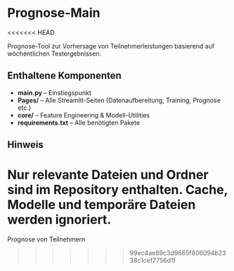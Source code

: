 # Prognose-Main
<<<<<<< HEAD

Prognose-Tool zur Vorhersage von Teilnehmerleistungen basierend auf wöchentlichen Testergebnissen.

## Enthaltene Komponenten

- **main.py** – Einstiegspunkt
- **Pages/** – Alle Streamlit-Seiten (Datenaufbereitung, Training, Prognose etc.)
- **core/** – Feature Engineering & Modell-Utilities
- **requirements.txt** – Alle benötigten Pakete

## Hinweis

Nur relevante Dateien und Ordner sind im Repository enthalten. Cache, Modelle und temporäre Dateien werden ignoriert.
=======
Prognose von Teilnehmern 
>>>>>>> 99ec4ae89c3d9665f806094b2338c1cef7756d1f

